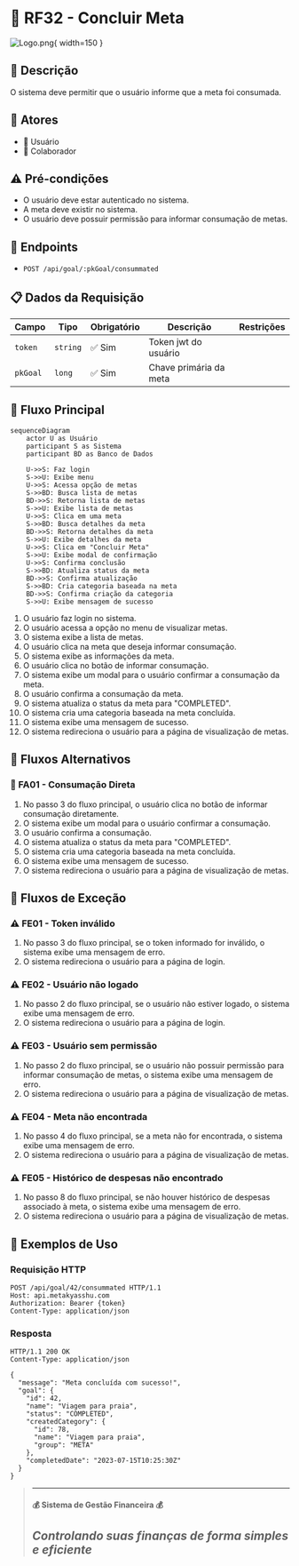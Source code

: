 # 🎯 RF32 - Concluir Meta 

![Logo.png](Logo.png){ width=150 }

## 📝 Descrição

O sistema deve permitir que o usuário informe que a meta foi consumada.

## 👥 Atores

- 👤 Usuário
- 👥 Colaborador

## ⚠️ Pré-condições

- O usuário deve estar autenticado no sistema.
- A meta deve existir no sistema.
- O usuário deve possuir permissão para informar consumação de metas.

## 🔌 Endpoints

- `POST /api/goal/:pkGoal/consummated`

## 📋 Dados da Requisição

| Campo    | Tipo      | Obrigatório | Descrição              | Restrições |
|----------|-----------|-------------|------------------------|------------|
| `token`  | `string`  | ✅ Sim      | Token jwt do usuário   |            |
| `pkGoal` | `long`    | ✅ Sim      | Chave primária da meta |            |

## 🔄 Fluxo Principal

```mermaid
sequenceDiagram
    actor U as Usuário
    participant S as Sistema
    participant BD as Banco de Dados
    
    U->>S: Faz login
    S->>U: Exibe menu
    U->>S: Acessa opção de metas
    S->>BD: Busca lista de metas
    BD->>S: Retorna lista de metas
    S->>U: Exibe lista de metas
    U->>S: Clica em uma meta
    S->>BD: Busca detalhes da meta
    BD->>S: Retorna detalhes da meta
    S->>U: Exibe detalhes da meta
    U->>S: Clica em "Concluir Meta"
    S->>U: Exibe modal de confirmação
    U->>S: Confirma conclusão
    S->>BD: Atualiza status da meta
    BD->>S: Confirma atualização
    S->>BD: Cria categoria baseada na meta
    BD->>S: Confirma criação da categoria
    S->>U: Exibe mensagem de sucesso
```

1. O usuário faz login no sistema.
2. O usuário acessa a opção no menu de visualizar metas.
3. O sistema exibe a lista de metas.
4. O usuário clica na meta que deseja informar consumação.
5. O sistema exibe as informações da meta.
6. O usuário clica no botão de informar consumação.
7. O sistema exibe um modal para o usuário confirmar a consumação da meta.
8. O usuário confirma a consumação da meta.
9. O sistema atualiza o status da meta para "COMPLETED".
10. O sistema cria uma categoria baseada na meta concluída.
11. O sistema exibe uma mensagem de sucesso.
12. O sistema redireciona o usuário para a página de visualização de metas.

## 🔀 Fluxos Alternativos

### 🔄 FA01 - Consumação Direta
1. No passo 3 do fluxo principal, o usuário clica no botão de informar consumação diretamente.
2. O sistema exibe um modal para o usuário confirmar a consumação.
3. O usuário confirma a consumação.
4. O sistema atualiza o status da meta para "COMPLETED".
5. O sistema cria uma categoria baseada na meta concluída.
6. O sistema exibe uma mensagem de sucesso.
7. O sistema redireciona o usuário para a página de visualização de metas.

## 🚫 Fluxos de Exceção

### ⚠️ FE01 - Token inválido
1. No passo 3 do fluxo principal, se o token informado for inválido, o sistema exibe uma mensagem de erro.
2. O sistema redireciona o usuário para a página de login.

### ⚠️ FE02 - Usuário não logado
1. No passo 2 do fluxo principal, se o usuário não estiver logado, o sistema exibe uma mensagem de erro.
2. O sistema redireciona o usuário para a página de login.

### ⚠️ FE03 - Usuário sem permissão
1. No passo 2 do fluxo principal, se o usuário não possuir permissão para informar consumação de metas, o sistema exibe uma mensagem de erro.
2. O sistema redireciona o usuário para a página de visualização de metas.

### ⚠️ FE04 - Meta não encontrada
1. No passo 4 do fluxo principal, se a meta não for encontrada, o sistema exibe uma mensagem de erro.
2. O sistema redireciona o usuário para a página de visualização de metas.

### ⚠️ FE05 - Histórico de despesas não encontrado
1. No passo 8 do fluxo principal, se não houver histórico de despesas associado à meta, o sistema exibe uma mensagem de erro.
2. O sistema redireciona o usuário para a página de visualização de metas.

## 🧪 Exemplos de Uso

### Requisição HTTP
```http
POST /api/goal/42/consummated HTTP/1.1
Host: api.metakyasshu.com
Authorization: Bearer {token}
Content-Type: application/json
```

### Resposta
```http
HTTP/1.1 200 OK
Content-Type: application/json

{
  "message": "Meta concluída com sucesso!",
  "goal": {
    "id": 42,
    "name": "Viagem para praia",
    "status": "COMPLETED",
    "createdCategory": {
      "id": 78,
      "name": "Viagem para praia",
      "group": "META"
    },
    "completedDate": "2023-07-15T10:25:30Z"
  }
}
```


> ---------------------------------------------------------------------------
> #### 💰 Sistema de Gestão Financeira 💰
> ***Controlando suas finanças de forma simples e eficiente***
> ---------------------------------------------------------------------------